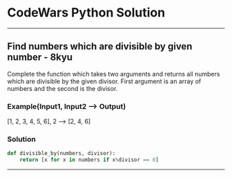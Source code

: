 # CodeWars Python Solution

---

##  Find numbers which are divisible by given number - 8kyu

Complete the function which takes two arguments and returns all numbers which are 
divisible by the given divisor. First argument is an array of numbers and the second 
is the divisor.

### Example(Input1, Input2 --> Output)
[1, 2, 3, 4, 5, 6], 2 --> [2, 4, 6]


### Solution
```python
def divisible_by(numbers, divisor):
    return [x for x in numbers if x%divisor == 0]
```


---
